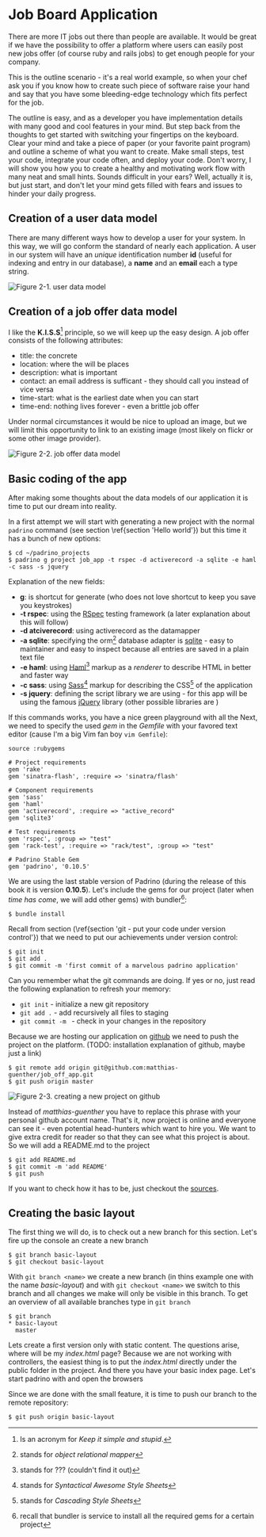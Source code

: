 # Job Board Application #

There are more IT jobs out there than people are available. It would be great if we have the
possibility to offer a platform where users can easily post new jobs offer (of course ruby and rails
jobs) to get enough people for your company.

This is the outline scenario - it's a real world example, so when your chef ask you if you know how
to create such piece of software raise your hand and say that you have some bleeding-edge technology
which fits perfect for the job.

The outline is easy, and as a developer you have implementation details with many good and cool
features in your mind. But step back from the thoughts to get started with switching your fingertips
on the keyboard. Clear your mind and take a piece of paper (or your favorite paint program) and
outline a scheme of what you want to create. Make small steps, test your code, integrate your code
often, and deploy your code. Don't worry, I will show you how you to create a healthy and motivating
work flow with many neat and small hints.  Sounds difficult in your ears? Well, actually it is, but
just start, and don't let your mind gets filled with fears and issues to hinder your daily progress.


## Creation of a user data model ##

There are many different ways how to develop a user for your system. In this way, we will go conform
the standard of nearly each application. A user in our system will have an *unique* identification
number **id** (useful for indexing and entry in our database), a **name** and an **email** each a
type string.

![Figure 2-1. user data model](images/02/user.jpg)


## Creation of a job offer data model ##

I like the **K.I.S.S**[^KISS] principle, so we will keep up the easy design. A job offer consists of
the following attributes:

- title: the concrete
- location: where the will be places
- description: what is important
- contact: an email address is sufficant - they should call you instead of vice versa
- time-start: what is the earliest date when you can start
- time-end: nothing lives forever - even a brittle job offer

Under normal circumstances it would be nice to upload an image, but we will limit this opportunity
to link to an existing image (most likely on flickr or some other image provider).

![Figure 2-2. job offer data model](images/02/job_offer.jpg)

[^KISS]: Is an acronym for *Keep it simple and stupid*.


## Basic coding of the app ##

After making some thoughts about the data models of our application it is time to put our dream into
reality.

In a first attempt we will start with generating a new project with the normal `padrino` command
(see section \ref{section 'Hello world'}) but this time it has a bunch of new options:

    $ cd ~/padrino_projects
    $ padrino g project job_app -t rspec -d activerecord -a sqlite -e haml -c sass -s jquery

Explanation of the new fields:

- **g**: is shortcut for generate (who does not love shortcut to keep you save you keystrokes)
- **-t rspec**: using the [RSpec](https://github.com/dchelimsky/rspec/wiki/get-in-touch "RSpec")
  testing framework (a later explanation about this will follow)
- **-d atciverecord**: using activerecord as the datamapper
- **-a sqlite**: specifying the orm[^orm] database adapter is [sqlite](http://www.sqlite.org/ "SQLite") -
  easy to maintainer and easy to inspect because all entries are saved in a plain text file
- **-e haml**: using [Haml](http://haml-lang.com/ "Haml")[^haml] markup as a *renderer* to describe HTML in
  better and faster way
- **-c sass**: using [Sass](http://sass-lang.com/ "Sass")[^sass] markup for describing the CSS[^css] of the
  application
- **-s jquery**: defining the script library we are using - for this app will be using the famous
  [jQuery](http://jquery.com/ "jQuery") library (other possible libraries are )

[^haml]: stands for ??? (couldn't find it out)
[^css]: stands for *Cascading Style Sheets*
[^orm]: stands for *object relational mapper*
[^sass]: stands for *Syntactical Awesome Style Sheets*

If this commands works, you have a nice green playground with all the Next, we need to specify the
used *gem* in the *Gemfile* with your favored text editor (cause I'm a big Vim fan boy `vim
Gemfile`):

    source :rubygems

    # Project requirements
    gem 'rake'
    gem 'sinatra-flash', :require => 'sinatra/flash'

    # Component requirements
    gem 'sass'
    gem 'haml'
    gem 'activerecord', :require => "active_record"
    gem 'sqlite3'

    # Test requirements
    gem 'rspec', :group => "test"
    gem 'rack-test', :require => "rack/test", :group => "test"

    # Padrino Stable Gem
    gem 'padrino', '0.10.5'

We are using the last stable version of Padrino (during the release of this book it is version
**0.10.5**). Let's include the gems for our project (later when *time has come*, we will add other
gems) with bundler[^bundler]:

    $ bundle install

[^bundler]: recall that bundler is service to install all the required gems for a certain project

Recall from section (\ref{section 'git - put your code under version control'}) that we need to put
our achievements under version control:

    $ git init
    $ git add .
    $ git commit -m 'first commit of a marvelous padrino application'

Can you remember what the git commands are doing. If yes or no, just read the following explanation
to refresh your memory:

- `git init` - initialize a new git repository
- `git add .` - add recursively all files to staging
- `git commit -m ` - check in your changes in the repository

Because we are hosting our application on [github]( "github") we need to push the project on the
platform. (TODO: installation explanation of github, maybe just a link)

    $ git remote add origin git@github.com:matthias-guenther/job_off_app.git
    $ git push origin master

![Figure 2-3. creating a new project on github](images/02/github.png)

Instead of *matthias-guenther* you have to replace this phrase with your personal github account
name.  That's it, now project is online and everyone can see it - even potential head-hunters which
want to hire you. We want to give extra credit for reader so that they can see what this project is
about. So we will add a README.md to the project

    $ git add README.md
    $ git commit -m 'add README'
    $ git push

If you want to check how it has to be, just checkout the
[sources](https://github.com/matthias-guenther/job_app "sources").


## Creating the basic layout ##

The first thing we will do, is to check out a new branch for this section. Let's fire up the console
an create a new branch

    $ git branch basic-layout
    $ git checkout basic-layout

With `git branch <name>` we create a new branch (in thins example one with the name *basic-layout*)
and with `git checkout <name>` we switch to this branch and all changes we make will only be visible
in this branch. To get an overview of all available branches type in `git branch`

    $ git branch
    * basic-layout
      master

Lets create a first version only with static content. The questions arise, where will be my
*index.html* page? Because we are not working with controllers, the easiest thing is to put the
*index.html* directly under the public folder in the project. And there you have your basic index
page. Let's start padrino with and open the browsers


Since we are done with the small feature, it is time to push our branch to the remote repository:

    $ git push origin basic-layout

